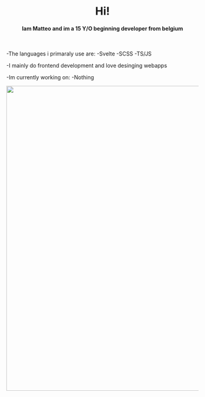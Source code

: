 <h1 align="center">Hi!</h1>
<h4 align="center">Iam Matteo and im a 15 Y/O beginning developer from belgium</h4>

<br>

-The languages i primaraly use are:
     -Svelte
     -SCSS
     -TS/JS

-I mainly do frontend development and love desinging webapps

-Im currently working on:
     -Nothing

<a href="https://github.com/ryo-ma/github-profile-trophy" align="center">
    <img width=800 src="https://github-profile-trophy.vercel.app/?username=matte0s&column=8&theme=radical&no-frame=true"/>
</a>
